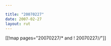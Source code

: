 ```yaml
---

title: "20070227"
date: 2007-02-27
layout: rut
---
```


[[!map pages="20070227/* and ! 20070227/*/*"]]
